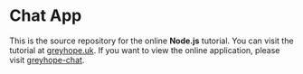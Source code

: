 # Chat App

This is the source repository for the online **Node.js** tutorial.
You can visit the tutorial at [greyhope.uk](https://greyhope.uk/chat_1.html).
If you want to view the online application, please visit [greyhope-chat](http://greyhope-chat.herokuapp.com).
